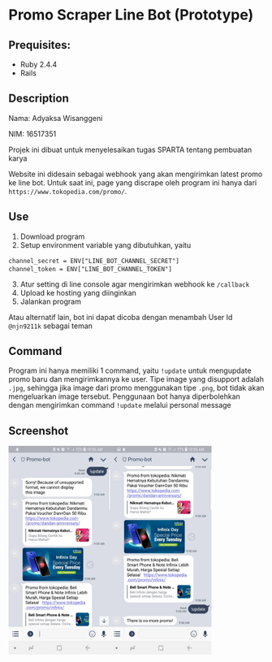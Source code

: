 # Promo Scraper Line Bot (Prototype)

## Prequisites:
- Ruby 2.4.4 <br>
- Rails

## Description

Nama: Adyaksa Wisanggeni

NIM: 16517351


Projek ini dibuat untuk menyelesaikan tugas SPARTA tentang pembuatan karya

Website ini didesain sebagai webhook yang akan mengirimkan latest promo ke line bot. Untuk saat ini, page yang discrape oleh program ini hanya dari `https://www.tokopedia.com/promo/`.

## Use

1. Download program
2. Setup environment variable yang dibutuhkan, yaitu
```
channel_secret = ENV["LINE_BOT_CHANNEL_SECRET"]
channel_token = ENV["LINE_BOT_CHANNEL_TOKEN"]
```
3. Atur setting di line console agar mengirimkan webhook ke `/callback`
4. Upload ke hosting yang diinginkan
5. Jalankan program

Atau alternatif lain, bot ini dapat dicoba dengan menambah User Id `@njn9211k` sebagai teman

## Command

Program ini hanya memiliki 1 command, yaitu `!update` untuk mengupdate promo baru dan mengirimkannya ke user. Tipe image yang disupport adalah `.jpg`, sehingga jika image dari promo menggunakan tipe `.png`, bot tidak akan mengeluarkan image tersebut. Penggunaan bot hanya diperbolehkan dengan mengirimkan command `!update` melalui personal message

## Screenshot
<a href="url"><img src="screenshots/image1.jpg" align="left" width="200" ></a>
<a href="url"><img src="screenshots/image2.jpg" align="left" width="200" ></a>
<br>
